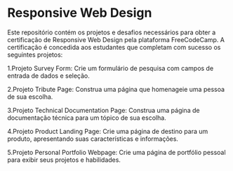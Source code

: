 # Responsive Web Design
Este repositório contém os projetos e desafios necessários para obter a certificação de Responsive Web Design pela plataforma FreeCodeCamp. A certificação é concedida aos estudantes que completam com sucesso os seguintes projetos:

1.Projeto Survey Form: Crie um formulário de pesquisa com campos de entrada de dados e seleção.

2.Projeto Tribute Page: Construa uma página que homenageie uma pessoa de sua escolha.

3.Projeto Technical Documentation Page: Construa uma página de documentação técnica para um tópico de sua escolha.

4.Projeto Product Landing Page: Crie uma página de destino para um produto, apresentando suas características e informações.

5.Projeto Personal Portfolio Webpage: Crie uma página de portfólio pessoal para exibir seus projetos e habilidades.